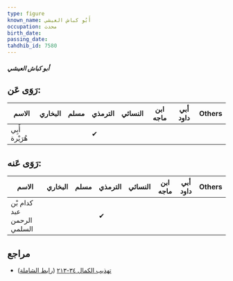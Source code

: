 ```yaml
---
type: figure
known_name: أَبُو كباش العيشي
occupation: محدث
birth_date:
passing_date:
tahdhib_id: 7580
---
```

##### أبو كباش العيشي

## رَوَى عَن:
| الاسم          | البخاري | مسلم | الترمذي | النسائي | ابن ماجه | أبي داود | Others |
| -------------- | ------- | ---- | ------- | ------- | -------- | -------- | ------ |
| أَبِي هُرَيْرة |         |      | ✔       |         |          |          |        |
## رَوَى عَنه:
| الاسم                      | البخاري | مسلم | الترمذي | النسائي | ابن ماجه | أبي داود | Others |
| -------------------------- | ------- | ---- | ------- | ------- | -------- | -------- | ------ |
| كدام بْن عبد الرحمن السلمي |         |      | ✔       |         |          |          |        |
## مراجع
- [تهذيب الكمال ٣٤-٢١٣](obsidian://open?vault=Tahdhib-al-Kamal&file=Figures/٧٥٨٠-أبو%20كباش%20العيشي) ([رابط الشاملة](https://shamela.ws/book/3722/18330))
